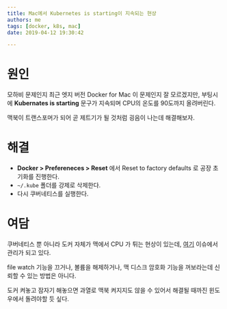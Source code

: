 ```yaml
---
title: Mac에서 Kubernetes is starting이 지속되는 현상
authors: me
tags: [docker, k8s, mac]
date: 2019-04-12 19:30:42

---
```


# 원인

모하비 문제인지 최근 엣지 버전 Docker for Mac 이 문제인지 잘 모르겠지만,
부팅시에 **Kubernates is starting** 문구가 지속되며 CPU의 온도를 90도까지 올려버린다.

맥북이 트랜스포머가 되어 곧 제트기가 될 것처럼 굉음이 나는데 해결해보자.

# 해결

- **Docker > Prefereneces > Reset** 에서 Reset to factory defaults 로 공장 초기화를 진행한다.
- `~/.kube` 폴더를 강제로 삭제한다.
- 다시 쿠버네티스를 실행한다.

# 여담

쿠버네티스 뿐 아니라 도커 자체가 맥에서 CPU 가 튀는 현상이 있는데,
[여기](https://github.com/docker/for-mac/issues/1759) 이슈에서 관리가 되고 있다.

file watch 기능을 끄거나, 볼륨을 해제하거나, 맥 디스크 암호화 기능을 꺼보라는데 신뢰할 수 있는 방법은 아니다.

도커 켜놓고 잠자기 해놓으면 과열로 맥북 켜지지도 않을 수 있어서 해결될 때까진 윈도우에서 돌려야할 듯 싶다.
